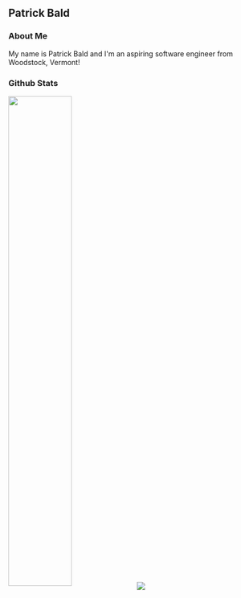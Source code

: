 
## Patrick Bald

### About Me

My name is Patrick Bald and I'm an aspiring software engineer from Woodstock, Vermont!

### Github Stats

<img align="center" width="50%" src="https://github-readme-stats.vercel.app/api?username=patrickbald&show_icons=true" />
<img align="center" src="https://github-readme-stats.vercel.app/api/top-langs/?username=patrickbald&layout=compact" />

<!--
**patrickbald/patrickbald** is a ✨ _special_ ✨ repository because its `README.md` (this file) appears on your GitHub profile.

Here are some ideas to get you started:

- 🔭 I’m currently working on ...
- 🌱 I’m currently learning ...
- 👯 I’m looking to collaborate on ...
- 🤔 I’m looking for help with ...
- 💬 Ask me about ...
- 📫 How to reach me: ...
- 😄 Pronouns: ...
- ⚡ Fun fact: ...
-->




